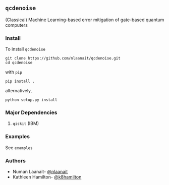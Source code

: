 ## ``qcdenoise``

(Classical) Machine Learning-based error mitigation of gate-based quantum computers

### Install 
To install `qcdenoise`
```
git clone https://github.com/nlaanait/qcdenoise.git
cd qcdenoise
```
with `pip`
```
pip install .
```
alternatively,
```
python setup.py install
```
### Major Dependencies
1. `qiskit` (IBM)

### Examples
See `examples`


### Authors
* Numan Laanait- [@nlaanait](https://github.com/nlaanait)
* Kathleen Hamilton- [@k8hamilton](https://github.com/k8hamilton)
